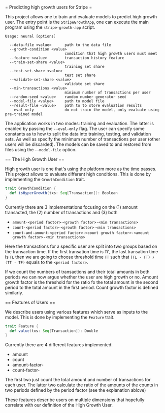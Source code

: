 = Predicting high growth users for Stripe =

This project allows one to train and evaluate models to predict high growth user. The entry point is the `StripeGrowthApp`, one can execute the main program using the `stripe-growth-app` script.

```
Usage: neural [options]

  --data-file <value>      path to the data file
  --growth-condition <value>
                           condition that high growth users must meet
  --feature <value>        transaction history feature
  --train-set-share <value>
                           training set share
  --test-set-share <value>
                           test set share
  --validate-set-share <value>
                           validate set share
  --min-transactions <value>
                           minimum number of transactions per user
  --random-seed <value>    random number generator seed
  --model-file <value>     path to model file
  --result-file <value>    path to to store evaluation results
  --eval-only              do not train the model, only evaluate using pre-trained model
```

The application works in two modes: training and evaluation. The latter is enabled by passing the `--eval-only` flag. The user can specify some constants as to how to split the data into training, testing, and validation sets. As well as specify the minimum number of transactions per user (other users will be discarded). The models can be saved to and restored from files using the `--model-file` option.

== The High Growth User ==

High growth user is one that's using the platform more as the time passes. This project allows to evaluate different high conditions. This is done by implementing the `GrowthCondition` trait.

```scala
trait GrowthCondition {
  def isHyperGrowth(txs: Seq[Transaction]): Boolean
}
```

Currently there are 3 implementations focusing on the (1) amount transacted, the (2) number of transactions and (3) both

- `amount-<period factor>-<growth factor>-<min transactions>`
- `count-<period factor>-<growth factor>-<min transactions>`
- `count-and-amount-<period factor>-<count growth factor>-<amount growth factor>-<min transactions>`

Here the transactions for a specific user are split into two groups based on the transaction time. If the first transation time is `TF`, the last transation time is `TL` then we are going to choose threshold time `TT` such that `(TL - TT) / (TT - TF)` equals to the `<period factor>`.

If we count the numbers of transactions and their total amounts in both periods we can now argue whether the user are high growth or no. Amount growth factor is the threshold for the ratio fo the total amount in the second period to the total amount in the first period. Count growth factor is defined similarly.

== Features of Users ==

We describe users using various features which serve as inputs to the model. This is done by implementing the `Feature` trait.

```scala
trait Feature {
  def value(txs: Seq[Transaction]): Double
}
```

Currently there are 4 different features implemented.

- amount
- count
- amount-factor-<period factor>
- count-factor-<period factor>

The first two just count the total amount and number of transactions for each user. The latter two calculate the ratio of the amounts of the counts in two periods defined by the period factor (see the explanation ablove)

These features describe users on multiple dimensions that hopefully correlate with our definition of the High Growth User.

